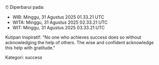 ⏰ Diperbarui pada:
- WIB: Minggu, 31 Agustus 2025 01.33.21 UTC
- WITA: Minggu, 31 Agustus 2025 02.33.21 UTC
- WIT: Minggu, 31 Agustus 2025 03.33.21 UTC

Kutipan Inspiratif:
"No one who achieves success does so without acknowledging the help of others. The wise and confident acknowledge this help with gratitude."


Kategori: success

